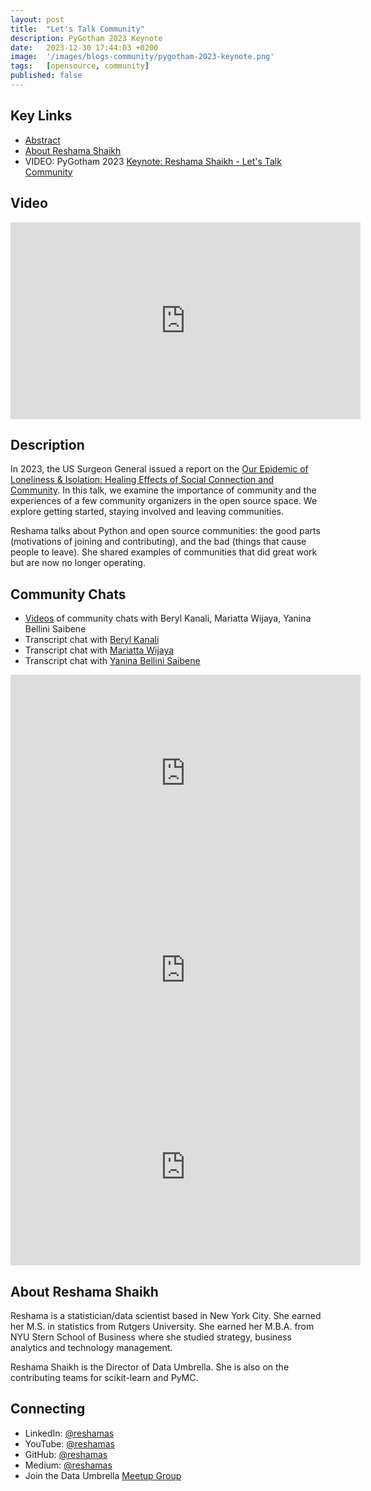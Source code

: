 ```yaml
---
layout: post
title:  "Let's Talk Community"
description: PyGotham 2023 Keynote
date:   2023-12-30 17:44:03 +0200
image:  '/images/blogs-community/pygotham-2023-keynote.png'
tags:   [opensource, community]
published: false
---
```


## Key Links
- [Abstract](https://2023.pygotham.tv/talks/a-look-at-the-community-life-cycle-in-the-open-source-space/)
- [About Reshama Shaikh](https://2023.pygotham.tv/speakers/reshama-shaikh/)
- VIDEO: PyGotham 2023 [Keynote: Reshama Shaikh - Let's Talk Community](https://youtu.be/kmS2MRLicKc)

## Video

<iframe width="560" height="315" src="https://www.youtube.com/embed/kmS2MRLicKc" title="YouTube video player" frameborder="0" allow="accelerometer; autoplay; clipboard-write; encrypted-media; gyroscope; picture-in-picture" allowfullscreen></iframe>

<br>

## Description
In 2023, the US Surgeon General issued a report on the [Our Epidemic of Loneliness & Isolation: Healing Effects of Social Connection and Community](https://www.hhs.gov/sites/default/files/surgeon-general-social-connection-advisory.pdf). In this talk, we examine the importance of community and the experiences of a few community organizers in the open source space. We explore getting started, staying involved and leaving communities.

Reshama talks about Python and open source communities: the good parts (motivations of joining and contributing), and the bad (things that cause people to leave). She shared examples of communities that did great work but are now no longer operating.


## Community Chats
- [Videos](https://www.youtube.com/playlist?list=PLBKcU7Ik-ir80szrIxzhEsHzQl-18QNHv) of community chats with Beryl Kanali, Mariatta Wijaya, Yanina Bellini Saibene
- Transcript chat with [Beryl Kanali](https://blog.dataumbrella.org/beryl-community)
- Transcript chat with [Mariatta Wijaya](https://blog.dataumbrella.org/mariatta-community)
- Transcript chat with [Yanina Bellini Saibene](https://blog.dataumbrella.org/yanina-community)

<iframe width="560" height="315" src="https://www.youtube.com/embed/WOVSA9yrd0g" title="YouTube video player" frameborder="0" allow="accelerometer; autoplay; clipboard-write; encrypted-media; gyroscope; picture-in-picture" allowfullscreen></iframe>

<br>
<iframe width="560" height="315" src="https://www.youtube.com/embed/L2vIaurMrGA" title="YouTube video player" frameborder="0" allow="accelerometer; autoplay; clipboard-write; encrypted-media; gyroscope; picture-in-picture" allowfullscreen></iframe>


<br>
<iframe width="560" height="315" src="https://www.youtube.com/embed/oDXp6GIScOI" title="YouTube video player" frameborder="0" allow="accelerometer; autoplay; clipboard-write; encrypted-media; gyroscope; picture-in-picture" allowfullscreen></iframe>

<br>


## About Reshama Shaikh
Reshama is a statistician/data scientist based in New York City. She earned her M.S. in statistics from Rutgers University. She earned her M.B.A. from NYU Stern School of Business where she studied strategy, business analytics and technology management.

Reshama Shaikh is the Director of Data Umbrella. She is also on the contributing teams for scikit-learn and PyMC.

## Connecting
- LinkedIn: [@reshamas](https://www.linkedin.com/in/reshamas/)
- YouTube: [@reshamas](https://youtube.com/@reshamas)
- GitHub: [@reshamas](https://github.com/reshamas)
- Medium: [@reshamas](https://medium.com/@reshamas) 
- Join the Data Umbrella [Meetup Group](https://www.meetup.com/data-umbrella/)

